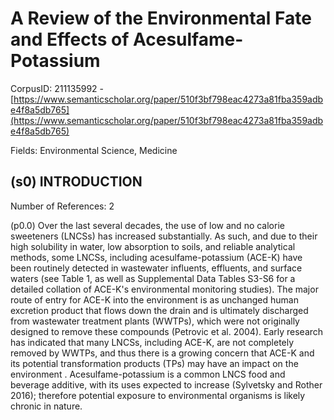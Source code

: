 # A Review of the Environmental Fate and Effects of Acesulfame-Potassium

CorpusID: 211135992 - [https://www.semanticscholar.org/paper/510f3bf798eac4273a81fba359adbe4f8a5db765](https://www.semanticscholar.org/paper/510f3bf798eac4273a81fba359adbe4f8a5db765)

Fields: Environmental Science, Medicine

## (s0) INTRODUCTION
Number of References: 2

(p0.0) Over the last several decades, the use of low and no calorie sweeteners (LNCSs) has increased substantially. As such, and due to their high solubility in water, low absorption to soils, and reliable analytical methods, some LNCSs, including acesulfame-potassium (ACE-K) have been routinely detected in wastewater influents, effluents, and surface waters (see Table 1, as well as Supplemental Data Tables S3-S6 for a detailed collation of ACE-K's environmental monitoring studies). The major route of entry for ACE-K into the environment is as unchanged human excretion product that flows down the drain and is ultimately discharged from wastewater treatment plants (WWTPs), which were not originally designed to remove these compounds (Petrovic et al. 2004). Early research has indicated that many LNCSs, including ACE-K, are not completely removed by WWTPs, and thus there is a growing concern that ACE-K and its potential transformation products (TPs) may have an impact on the environment . Acesulfame-potassium is a common LNCS food and beverage additive, with its uses expected to increase (Sylvetsky and Rother 2016); therefore potential exposure to environmental organisms is likely chronic in nature.
